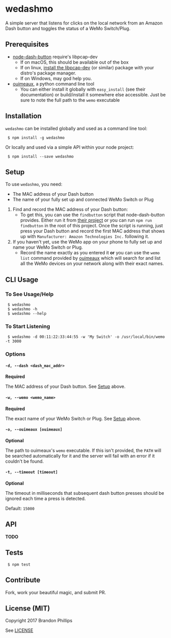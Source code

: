 # wedashmo

A simple server that listens for clicks on the local network
from an Amazon Dash button and toggles the status of a WeMo
Switch/Plug.

## Prerequisites

 * [node-dash-button](https://github.com/hortinstein/node-dash-button)
   require's libpcap-dev
   * If on macOS, this should be available out of the box
   * If on linux, [install the libpcap-dev](https://github.com/hortinstein/node-dash-button#installation-instructions)
     (or similar) package with your distro's package manager. 
   * If on Windows, may god help you.
 * [ouimeaux](http://ouimeaux.rtfd.org/), a python command line tool
   * You can either install it globally with `easy_install` (see their
     documentation) or build/install it somewhere else accessible. Just
     be sure to note the full path to the `wemo` executable

## Installation

`wedashmo` can be installed globally and used as a command
line tool:

```
 $ npm install -g wedashmo
```

Or locally and used via a simple API within your node project:

```
 $ npm install --save wedashmo
```

## Setup

To use `wedashmo`, you need:
 * The MAC address of your Dash button
 * The name of your fully set up and connected WeMo Switch or Plug

 1. Find and record the MAC address of your Dash button:
    * To get this, you can use the `findbutton` 
      script that node-dash-button provides. Either run it from
      [their project](https://github.com/hortinstein/node-dash-button)
      or you can run `npm run findbutton` in the root of this project. Once
      the script is running, just press your Dash button and record the first
      MAC address that shows up with `Manufacturer: Amazon Technologies Inc.`
      following it.
 2. If you haven't yet, use the WeMo app on your phone to fully set up
    and name your WeMo Switch or Plug.
    * Record the name exactly as you entered it **or** you can use the
      `wemo list` command provided by [ouimeaux](http://ouimeaux.rtfd.org/)
      which will search for and list all the WeMo devices on your 
      network along with their exact names.

## CLI Usage

### To See Usage/Help

```
 $ wedashmo
 $ wedashmo -h
 $ wedashmo --help
```

### To Start Listening

```
 $ wedashmo -d 00:11:22:33:44:55 -w 'My Switch' -o /usr/local/bin/wemo -t 3000
```

### Options

#### `-d, --dash <dash_mac_addr>`

**Required**

The MAC address of your Dash button. See [Setup](#setup) above.

#### `-w, --wemo <wemo_name>`

**Required**

The exact name of your WeMo Switch or Plug. See [Setup](#setup) above.

#### `-o, --ouimeaux [ouimeaux]`

**Optional**

The path to ouimeaux's `wemo` executable. If this isn't provided,
the `PATH` will be searched automatically for it and the server
will fail with an error if it couldn't be found.

#### `-t, --timeout [timeout]`

**Optional**

The timeout in milliseconds that subsequent dash button presses 
should be ignored each time a press is detected.

Default: `15000`

## API

**TODO**

## Tests

```
 $ npm test
```

## Contribute

Fork, work your beautiful magic, and submit PR.

## License (**MIT**)

Copyright 2017 Brandon Phillips

See [LICENSE](./LICENSE)